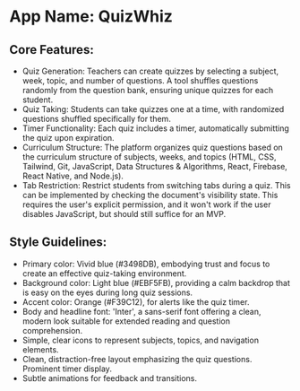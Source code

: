 # **App Name**: QuizWhiz

## Core Features:

- Quiz Generation: Teachers can create quizzes by selecting a subject, week, topic, and number of questions. A tool shuffles questions randomly from the question bank, ensuring unique quizzes for each student.
- Quiz Taking: Students can take quizzes one at a time, with randomized questions shuffled specifically for them.
- Timer Functionality: Each quiz includes a timer, automatically submitting the quiz upon expiration.
- Curriculum Structure: The platform organizes quiz questions based on the curriculum structure of subjects, weeks, and topics (HTML, CSS, Tailwind, Git, JavaScript, Data Structures & Algorithms, React, Firebase, React Native, and Node.js).
- Tab Restriction: Restrict students from switching tabs during a quiz. This can be implemented by checking the document's visibility state. This requires the user's explicit permission, and it won't work if the user disables JavaScript, but should still suffice for an MVP.

## Style Guidelines:

- Primary color: Vivid blue (#3498DB), embodying trust and focus to create an effective quiz-taking environment.
- Background color: Light blue (#EBF5FB), providing a calm backdrop that is easy on the eyes during long quiz sessions.
- Accent color: Orange (#F39C12), for alerts like the quiz timer.
- Body and headline font: 'Inter', a sans-serif font offering a clean, modern look suitable for extended reading and question comprehension.
- Simple, clear icons to represent subjects, topics, and navigation elements.
- Clean, distraction-free layout emphasizing the quiz questions. Prominent timer display.
- Subtle animations for feedback and transitions.